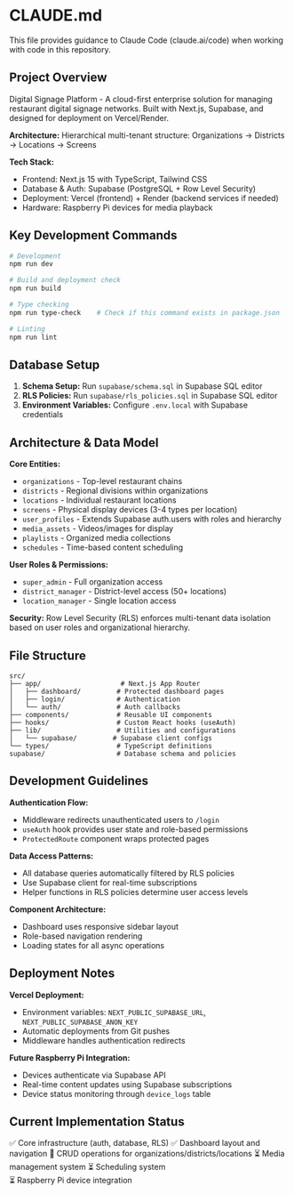 # CLAUDE.md

This file provides guidance to Claude Code (claude.ai/code) when working with code in this repository.

## Project Overview

Digital Signage Platform - A cloud-first enterprise solution for managing restaurant digital signage networks. Built with Next.js, Supabase, and designed for deployment on Vercel/Render.

**Architecture:** Hierarchical multi-tenant structure: Organizations → Districts → Locations → Screens

**Tech Stack:**
- Frontend: Next.js 15 with TypeScript, Tailwind CSS
- Database & Auth: Supabase (PostgreSQL + Row Level Security)
- Deployment: Vercel (frontend) + Render (backend services if needed)
- Hardware: Raspberry Pi devices for media playback

## Key Development Commands

```bash
# Development
npm run dev

# Build and deployment check
npm run build

# Type checking
npm run type-check    # Check if this command exists in package.json

# Linting
npm run lint
```

## Database Setup

1. **Schema Setup:** Run `supabase/schema.sql` in Supabase SQL editor
2. **RLS Policies:** Run `supabase/rls_policies.sql` in Supabase SQL editor
3. **Environment Variables:** Configure `.env.local` with Supabase credentials

## Architecture & Data Model

**Core Entities:**
- `organizations` - Top-level restaurant chains
- `districts` - Regional divisions within organizations  
- `locations` - Individual restaurant locations
- `screens` - Physical display devices (3-4 types per location)
- `user_profiles` - Extends Supabase auth.users with roles and hierarchy
- `media_assets` - Videos/images for display
- `playlists` - Organized media collections
- `schedules` - Time-based content scheduling

**User Roles & Permissions:**
- `super_admin` - Full organization access
- `district_manager` - District-level access (50+ locations)
- `location_manager` - Single location access

**Security:** Row Level Security (RLS) enforces multi-tenant data isolation based on user roles and organizational hierarchy.

## File Structure

```
src/
├── app/                    # Next.js App Router
│   ├── dashboard/         # Protected dashboard pages
│   ├── login/             # Authentication
│   └── auth/              # Auth callbacks
├── components/            # Reusable UI components
├── hooks/                 # Custom React hooks (useAuth)
├── lib/                   # Utilities and configurations
│   └── supabase/         # Supabase client configs
└── types/                 # TypeScript definitions
supabase/                  # Database schema and policies
```

## Development Guidelines

**Authentication Flow:**
- Middleware redirects unauthenticated users to `/login`
- `useAuth` hook provides user state and role-based permissions
- `ProtectedRoute` component wraps protected pages

**Data Access Patterns:**
- All database queries automatically filtered by RLS policies
- Use Supabase client for real-time subscriptions
- Helper functions in RLS policies determine user access levels

**Component Architecture:**
- Dashboard uses responsive sidebar layout
- Role-based navigation rendering
- Loading states for all async operations

## Deployment Notes

**Vercel Deployment:**
- Environment variables: `NEXT_PUBLIC_SUPABASE_URL`, `NEXT_PUBLIC_SUPABASE_ANON_KEY`
- Automatic deployments from Git pushes
- Middleware handles authentication redirects

**Future Raspberry Pi Integration:**
- Devices authenticate via Supabase API
- Real-time content updates using Supabase subscriptions
- Device status monitoring through `device_logs` table

## Current Implementation Status

✅ Core infrastructure (auth, database, RLS)
✅ Dashboard layout and navigation
🚧 CRUD operations for organizations/districts/locations
⏳ Media management system
⏳ Scheduling system  
⏳ Raspberry Pi device integration